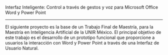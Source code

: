 Interfaz Inteligente: Control a través de gestos y voz para Microsoft Office Word y Power Point 

---

El siguiente proyecto es la base de un Trabajo Final de Maestría, para la Maestría en Inteligencia Artificial de la UNIR México.
El principal objetivo de este trabajo es el desarrollo de un prototipo funcional que proporcione a usuarios la interacción con Word y Power Point a través de una Interfaz de Usuario Natural.